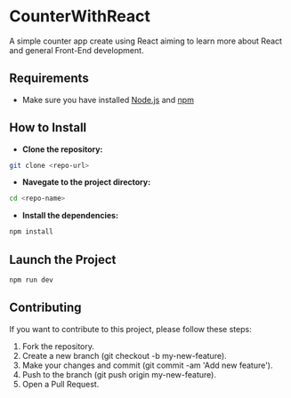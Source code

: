 # CounterWithReact

A simple counter app create using React aiming to learn more about React and general Front-End development.

## Requirements
- Make sure you have installed [Node.js](https://nodejs.org/) and [npm](https://www.npmjs.com/)
## How to Install
- **Clone the repository:**
```bash
git clone <repo-url>
```

- **Navegate to the project directory:**
```bash
cd <repo-name>
```

- **Install the dependencies:**
```bash
npm install
```
## Launch the Project
```bash
npm run dev
```

## Contributing
If you want to contribute to this project, please follow these steps:

1. Fork the repository.
2. Create a new branch (git checkout -b my-new-feature).
3. Make your changes and commit (git commit -am 'Add new feature').
4. Push to the branch (git push origin my-new-feature).
5. Open a Pull Request.
